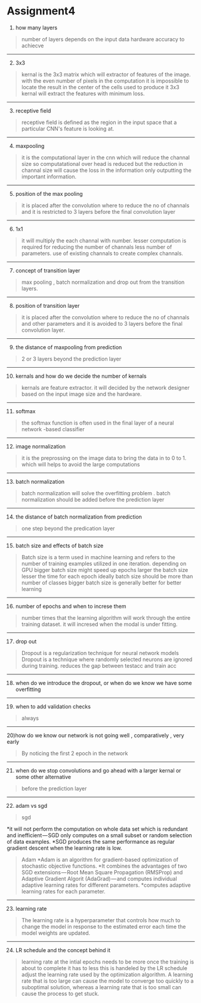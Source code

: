 # Assignment4

1) how many layers 
> number of layers depends on the input data 
> hardware 
> accuracy to achiecve

-------------------------------------------------------------------------------------------------------------------------------

2) 3x3
> kernal is the 3x3 matrix which will extractor of features of the image.
> with the  even number of pixels in the computation it is impossible to locate the result in the center of the cells used to produce it
> 3x3 kernal will extract the features with minimum loss.

-------------------------------------------------------------------------------------------------------------------------------

3) receptive field 
> receptive field is defined as the region in the input space that a particular CNN's feature is looking at.

-------------------------------------------------------------------------------------------------------------------------------

4) maxpooling 
> it is the computational layer in the cnn which will reduce the channal size so computatational over head is reduced but the 
reduction in channal size will cause the loss in the information only outputting the important information. 

-------------------------------------------------------------------------------------------------------------------------------

5) position of the max pooling 
> it is placed after the convolution where to reduce the no of channals and it is restricted to 3 layers before the final convolution layer

-------------------------------------------------------------------------------------------------------------------------------

6) 1x1 
> it will  multiply the each channal with number.
> lesser computation is required for reducing the number of channals 
> less number of parameters.
> use of existing channals to create complex channals.

-------------------------------------------------------------------------------------------------------------------------------
 
7) concept of transition layer 
> max pooling , batch normalization and drop out from the transition layers.
 
-------------------------------------------------------------------------------------------------------------------------------

8) position of transition layer 
> it is placed after the convolution where to reduce the no of channals and other parameters and it is avoided to 3 layers before the final convolution layer.

-------------------------------------------------------------------------------------------------------------------------------

9) the distance of maxpooling from prediction 
> 2 or 3 layers beyond the prediction layer

-------------------------------------------------------------------------------------------------------------------------------

10) kernals and how do we decide the number of kernals 
> kernals are feature extractor. it will decided by the network designer based on the input image size and the hardware.


-------------------------------------------------------------------------------------------------------------------------------

11) softmax
> the softmax function is often used in the final layer of a neural network -based classifier

-------------------------------------------------------------------------------------------------------------------------------

12) image normalization 
> it is the preprossing on the image data to bring the data in to 0 to 1. which will helps to avoid  the large computations

-------------------------------------------------------------------------------------------------------------------------------

13) batch normalization 
> batch normalization will solve the overfitting problem .
> batch normalization should be added before the prediction layer

-------------------------------------------------------------------------------------------------------------------------------

14) the distance of batch normalization  from prediction
> one step beyond the predication layer

-------------------------------------------------------------------------------------------------------------------------------

15) batch size  and effects of batch size
> Batch size is a term used in machine learning and refers to the number of training examples utilized in one iteration. 
> depending on GPU bigger batch size might speed up epochs
> larger the batch size lesser the time for each epoch
> ideally batch size should be more than number of classes
> bigger batch size is generally better for better learning

-------------------------------------------------------------------------------------------------------------------------------

16) number of epochs and when to increse them 
> number times that the learning algorithm will work through the entire training dataset. it will incresed when the modal is under fitting.

-------------------------------------------------------------------------------------------------------------------------------

17) drop out 
> Dropout is a regularization technique for neural network models
> Dropout is a technique where randomly selected neurons are ignored during training. 
> reduces the gap between testacc and train acc

-------------------------------------------------------------------------------------------------------------------------------

18) when do we introduce the dropout, or when do we know we have some overfitting



-------------------------------------------------------------------------------------------------------------------------------

19) when to add validation checks
> always 

-------------------------------------------------------------------------------------------------------------------------------

20)how do we know our network is not going well , comparatively , very early
> By noticing the first 2 epoch in the network

-------------------------------------------------------------------------------------------------------------------------------

21) when do we stop convolutions and go ahead with a larger kernal or some other alternative 
> before the prediction layer

-------------------------------------------------------------------------------------------------------------------------------

22) adam vs sgd 
> sgd 

  *it will not perform the computation on whole data set which is redundant and inefficient — SGD only computes on a small subset or random selection of data examples. 
  *SGD produces the same performance as regular gradient descent when the learning rate is low.

> Adam
 *Adam is an algorithm for gradient-based optimization of stochastic objective functions.
 *It combines the advantages of two SGD extensions — Root Mean Square Propagation (RMSProp) and Adaptive Gradient Algorit      (AdaGrad) — and computes individual adaptive learning rates for different parameters.
 *computes adaptive learning rates for each parameter.

-------------------------------------------------------------------------------------------------------------------------------

23) learning rate 
> The learning rate is a hyperparameter that controls how much to change the model in response to the estimated error each time the model weights are updated.

-------------------------------------------------------------------------------------------------------------------------------

24) LR schedule and the concept behind it
> learning rate at the intial epochs needs to be more once the training is about to complete it has to less this is handeled by the LR schedule 
> adjust the learning rate used by the optimization algorithm.
> A learning rate that is too large can cause the model to converge too quickly to a suboptimal solution, whereas a learning rate that is too small can cause the process to get stuck.
